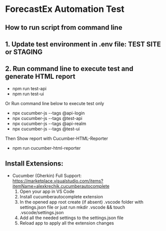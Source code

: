 # ForecastEx Automation Test

## How to run script from command line

## 1. Update test environment in .env file: TEST SITE or STAGING
## 2. Run command line to execute test and generate HTML report
- npm run test-api 
- npm run test-ui

Or Run command line below to execute test only

- npx cucumber-js --tags @api-login 
- npx cucumber-js --tags @test-api
- npx cucumber-js --tags @api-realm
- npx cucumber-js --tags @test-ui

Then Show report with Cucumber-HTML-Reporter
- npm run cucumber-html-reporter

## Install Extensions:

- Cucumber (Gherkin) Full Support: https://marketplace.visualstudio.com/items?itemName=alexkrechik.cucumberautocomplete
    1. Open your app in VS Code
    2. Install cucumberautocomplete extension
    3. In the opened app root create (if absent) .vscode folder with settings.json file or just run mkdir .vscode && touch .vscode/settings.json
    4. Add all the needed settings to the settings.json file
    5. Reload app to apply all the extension changes
